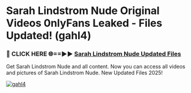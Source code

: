 # Sarah Lindstrom Nude Original Videos 0nlyFans Leaked - Files Updated! (gahl4)

<h3>🔴 CLICK HERE 🌐==►► <a href="https://tinyurl.com/4mcuefdz" rel="nofollow">Sarah Lindstrom Nude Updated Files</a></h3>

Get Sarah Lindstrom Nude and all content. Now you can access all videos and pictures of Sarah Lindstrom Nude. New Updated Files 2025!

[![gahl4](https://i.imgur.com/StAQSOY.gif)](https://tinyurl.com/4mcuefdz)
